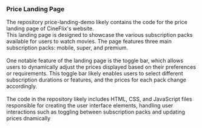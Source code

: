 <h3>Price Landing Page</h3>
<p>The repository price-landing-demo likely contains the code for the price landing page of CineFlix's website. <br>
  This landing page is designed to showcase the various subscription packs available for users to watch movies. The page features three main subscription packs: mobile, super, and premium.<br><br>
One notable feature of the landing page is the toggle bar, which allows users to dynamically adjust the prices displayed based on their preferences or requirements. This toggle bar likely enables users to select different subscription durations or features, and the prices for each pack change accordingly.<br><br>
The code in the repository likely includes HTML, CSS, and JavaScript files responsible for creating the user interface elements, handling user interactions such as toggling between subscription packs and updating prices dnamically</p>
